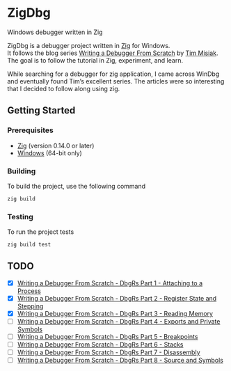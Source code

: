 # ZigDbg
Windows debugger written in Zig

ZigDbg is a debugger project written in [Zig](https://ziglang.org/) for Windows.  
It follows the blog series [Writing a Debugger From Scratch](https://www.timdbg.com/posts/writing-a-debugger-from-scratch-part-1/) by [Tim Misiak](https://github.com/timmisiak).  
The goal is to follow the tutorial in Zig, experiment, and learn.

While searching for a debugger for zig application, I came across WinDbg and eventually found Tim’s excellent series. The articles were so interesting that I decided to follow along using zig.

## Getting Started

### Prerequisites

- [Zig](https://ziglang.org/) (version 0.14.0 or later)
- [Windows](https://www.microsoft.com/en-us/windows) (64-bit only)

### Building

To build the project, use the following command

```bash
zig build
```

### Testing

To run the project tests

```bash
zig build test
```

## TODO
- [x] [Writing a Debugger From Scratch - DbgRs Part 1 - Attaching to a Process](https://www.timdbg.com/posts/writing-a-debugger-from-scratch-part-1/)
- [x] [Writing a Debugger From Scratch - DbgRs Part 2 - Register State and Stepping](https://www.timdbg.com/posts/writing-a-debugger-from-scratch-part-2/)
- [x] [Writing a Debugger From Scratch - DbgRs Part 3 - Reading Memory](https://www.timdbg.com/posts/writing-a-debugger-from-scratch-part-3/)
- [ ] [Writing a Debugger From Scratch - DbgRs Part 4 - Exports and Private Symbols](https://www.timdbg.com/posts/writing-a-debugger-from-scratch-part-4/)
- [ ] [Writing a Debugger From Scratch - DbgRs Part 5 - Breakpoints](https://www.timdbg.com/posts/writing-a-debugger-from-scratch-part-5/)
- [ ] [Writing a Debugger From Scratch - DbgRs Part 6 - Stacks](https://www.timdbg.com/posts/writing-a-debugger-from-scratch-part-6/)
- [ ] [Writing a Debugger From Scratch - DbgRs Part 7 - Disassembly](https://www.timdbg.com/posts/writing-a-debugger-from-scratch-part-7/)
- [ ] [Writing a Debugger From Scratch - DbgRs Part 8 - Source and Symbols](https://www.timdbg.com/posts/writing-a-debugger-from-scratch-part-8/)
